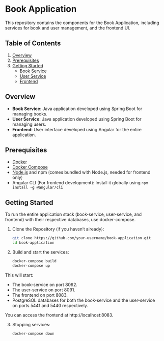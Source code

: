 # Book Application

This repository contains the components for the Book Application, including services for book and user management, and the frontend UI.

## Table of Contents

1. [Overview](#overview)
2. [Prerequisites](#prerequisites)
3. [Getting Started](#getting-started)
    - [Book Service](#book-service)
    - [User Service](#user-service)
    - [Frontend](#frontend)

## Overview

- **Book Service**: Java application developed using Spring Boot for managing books.
- **User Service**: Java application developed using Spring Boot for managing users.
- **Frontend**: User interface developed using Angular for the entire application.

## Prerequisites

- [Docker](https://docs.docker.com/get-docker/)
- [Docker Compose](https://docs.docker.com/compose/install/)
- [Node.js](https://nodejs.org/) and npm (comes bundled with Node.js, needed for frontend only)
- Angular CLI (For frontend development): Install it globally using `npm install -g @angular/cli`

## Getting Started

To run the entire application stack (book-service, user-service, and frontend) with their respective databases, use docker-compose.

1. Clone the Repository (if you haven’t already):
    
   ```bash
   git clone https://github.com/your-username/book-application.git
   cd book-application
   ```
   
2. Build and start the services:

   ```bash
   docker-compose build
   docker-compose up
   ```

This will start:

- The book-service on port 8092.
- The user-service on port 8091.
- The frontend on port 8083.
- PostgreSQL databases for both the book-service and the user-service on ports 5441 and 5440 respectively.

You can access the frontend at http://localhost:8083.

3. Stopping services:

   ```bash
   docker-compose down
   ```